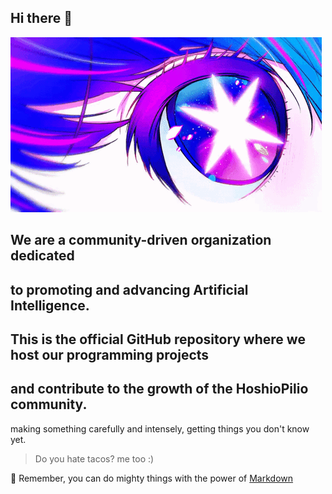 ## Hi there 👋
![BANNER](https://github.com/HoshioPilio/.github/blob/main/docs/hoshino_ai.gif)


## We are a community-driven organization dedicated
## to promoting and advancing Artificial Intelligence. 
## This is the official GitHub repository where we host our programming projects 
## and contribute to the growth of the  HoshioPilio community.


making something carefully and intensely, getting things you don't know yet.






> Do you hate tacos? me too :)


🧙 Remember, you can do mighty things with the power of [Markdown](https://docs.github.com/github/writing-on-github/getting-started-with-writing-and-formatting-on-github/basic-writing-and-formatting-syntax)



